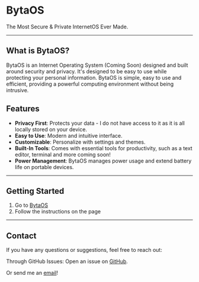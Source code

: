 # BytaOS

The Most Secure & Private InternetOS Ever Made.

---

## What is BytaOS?


BytaOS is an Internet Operating System (Coming Soon) designed and built around security and privacy. It's designed to be easy to use while protecting your personal information. BytaOS is simple, easy to use and efficient, providing a powerful computing environment without being intrusive.

## Features

- **Privacy First**: Protects your data - I do not have access to it as it is all locally stored on your device.
- **Easy to Use**: Modern and intuitive interface.
- **Customizable**: Personalize with settings and themes.
- **Built-In Tools**: Comes with essential tools for productivity, such as a text editor, terminal and more coming soon!
- **Power Management**: BytaOS manages power usage and extend battery life on portable devices.

---

## Getting Started

1. Go to [BytaOS](https://olii-dev.github.io/BytaOS)
2. Follow the instructions on the page

---

## Contact

If you have any questions or suggestions, feel free to reach out:

Through GitHub Issues: Open an issue on [GitHub](https://github.com/olii-dev/BytaOS/issues).

Or send me an [email](oli@mebberson.com)!